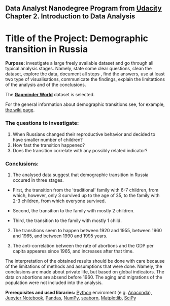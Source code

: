 ## Data Analyst Nanodegree Program from [Udacity](https://www.udacity.com/) Chapter 2. Introduction to Data Analysis

# Title of the Project: Demographic transition in Russia

**Purpose:** investigate a large freely available dataset and go through all typical analysis stages. Namely, state some clear questions, clean the dataset, explore the data, document all steps , find the answers, use at least two type of visualisations, communicate the findings, explain the limitattions of the analysis and of the conclusions.

The [**Gapminder World**](https://www.gapminder.org/data/) dataset is selected. 

For the general information about demographic transitions see, for example, [the wiki page](https://en.wikipedia.org/wiki/Demographic_transition).

### The questions to investigate:
1. When Russians changed their reproductive behavior and decided to have smaller number of children? 
2. How fast the transition happened? 
3. Does the transition correlate with any possibly related indicator?

### Conclusions:
1. The analysed data suggest that demographic transition in Russia occured in three stages.
  - First, the transition from the 'traditional' family with 6-7 children, from which, however, only 3 survived up to the age of 35, to the family with 2-3 children, from which everyone survived.

  - Second, the transition to the family with mostly 2 children.

  - Third, the transition to the family with mostly 1 child.

2. The transitions seem to happen between 1920 and 1955, between 1960 and 1965, and between 1990 and 1995 years.

3. The anti-correlation between the rate of abortions and the GDP per capita appeares since 1965, and increases after that time.


The interpretation of the obtained results should be done with care because of the limitations of methods and assumptions that were done. Namely, the conclusions are made about private life, but based on global indicators. The data on abortions are absend before 1960. The aging and migrations of the population were not included into the analysis.

**Prerequisites and used libraries:** [Python](https://www.udacity.com/) enviroment (e.g. [Anaconda](https://www.anaconda.com)), [Jupyter Notebook](https://jupyter.org/), [Pandas](https://pandas.pydata.org/), [NumPy](https://numpy.org/), [seaborn](https://seaborn.pydata.org/), [Matplotlib](https://matplotlib.org), [SciPy](https://www.scipy.org/scipylib/)
